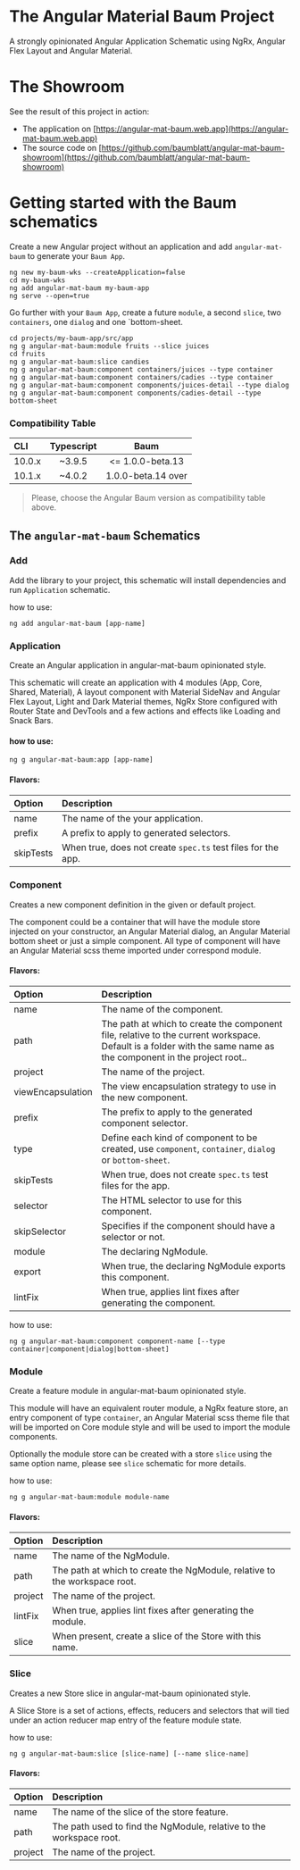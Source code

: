 # The Angular Material Baum Project

A strongly opinionated Angular Application Schematic using NgRx, Angular Flex Layout and Angular Material.

# The Showroom

See the result of this project in action:
- The application on [https://angular-mat-baum.web.app](https://angular-mat-baum.web.app)
- The source code on [https://github.com/baumblatt/angular-mat-baum-showroom](https://github.com/baumblatt/angular-mat-baum-showroom)

# Getting started with the Baum schematics

Create a new Angular project without an application and add `angular-mat-baum` to generate your `Baum App`.

```
ng new my-baum-wks --createApplication=false
cd my-baum-wks
ng add angular-mat-baum my-baum-app
ng serve --open=true
```

Go further with your `Baum App`, create a future `module`, a second `slice`, two `containers`, one `dialog` and one `bottom-sheet.

```
cd projects/my-baum-app/src/app
ng g angular-mat-baum:module fruits --slice juices
cd fruits
ng g angular-mat-baum:slice candies
ng g angular-mat-baum:component containers/juices --type container
ng g angular-mat-baum:component containers/cadies --type container
ng g angular-mat-baum:component components/juices-detail --type dialog
ng g angular-mat-baum:component components/cadies-detail --type bottom-sheet
```

### Compatibility Table

| CLI    | Typescript | Baum               |
|:-------|:----------:|:------------------:|
| 10.0.x |  ~3.9.5    | <= 1.0.0-beta.13   |         
| 10.1.x |  ~4.0.2    | 1.0.0-beta.14 over |

> Please, choose the Angular Baum version as compatibility table above.

## The `angular-mat-baum` Schematics

### Add

Add the library to your project, this schematic will install dependencies and run `Application` schematic.

how to use:
```
ng add angular-mat-baum [app-name]
```

### Application

Create an Angular application in angular-mat-baum opinionated style. 

This schematic will create an application with
4 modules (App, Core, Shared, Material), A layout component with Material SideNav and Angular Flex Layout, 
Light and Dark Material themes, NgRx Store configured with Router State and DevTools and a few actions and effects like
Loading and Snack Bars.

#### how to use:
```
ng g angular-mat-baum:app [app-name]
```

#### Flavors:

| Option    | Description                                                 |
|:----------|:------------------------------------------------------------|
| name      | The name of the your application.                           |
| prefix    | A prefix to apply to generated selectors.                   |
| skipTests | When true, does not create `spec.ts` test files for the app.|

### Component

Creates a new component definition in the given or default project.

The component could be a container that will have the module store injected on your constructor, 
an Angular Material dialog, an Angular Material bottom sheet or just a simple component. All type of component
will have an Angular Material scss theme imported under correspond module.

#### Flavors:

| Option    | Description                                                 |
|:----------|:------------------------------------------------------------|
| name      | The name of the component.                                  |
| path      | The path at which to create the component file, relative to the current workspace. Default is a folder with the same name as the component in the project root..                   |
| project   | The name of the project.                                    |
| viewEncapsulation   | The view encapsulation strategy to use in the new component. |
| prefix    | The prefix to apply to the generated component selector.    |
| type      | Define each kind of component to be created, use `component`, `container`, `dialog` or `bottom-sheet`. |
| skipTests | When true, does not create `spec.ts` test files for the app.|
| selector  | The HTML selector to use for this component.                |
| skipSelector| Specifies if the component should have a selector or not. |
| module    | The declaring NgModule.                                     |
| export    | When true, the declaring NgModule exports this component.   |
| lintFix   | When true, applies lint fixes after generating the component.|

how to use:
```
ng g angular-mat-baum:component component-name [--type container|component|dialog|bottom-sheet]
```

### Module

Create a feature module in angular-mat-baum opinionated style.

This module will have an equivalent router module, a NgRx feature store, an entry component of type `container`,
an Angular Material scss theme file that will be imported on Core module style and will be used to import the module
components.

Optionally the module store can be created with a store `slice` using the same option name, please see `slice` schematic for more details. 

how to use:
```
ng g angular-mat-baum:module module-name
```

#### Flavors:

| Option    | Description                                                 |
|:----------|:------------------------------------------------------------|
| name      | The name of the NgModule.                                   |
| path      | The path at which to create the NgModule, relative to the workspace root. |
| project   | The name of the project.                                    |
| lintFix   | When true, applies lint fixes after generating the module.  |
| slice     | When present, create a slice of the Store with this name.   |

### Slice

Creates a new Store slice in angular-mat-baum opinionated style.

A Slice Store is a set of actions, effects, reducers and selectors that will tied under an action reducer map entry of
the feature module state. 

how to use:
```
ng g angular-mat-baum:slice [slice-name] [--name slice-name]
```

#### Flavors:

| Option    | Description                                                 |
|:----------|:------------------------------------------------------------|
| name      | The name of the slice of the store feature.                 |
| path      | The path used to find the NgModule, relative to the workspace root. |
| project   | The name of the project.                                    |
